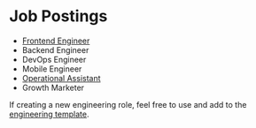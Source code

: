 # Job Postings

- [Frontend Engineer](https://github.com/blockstack/blockstack/blob/master/jobs/frontend-engineer.md)
- Backend Engineer
- DevOps Engineer
- Mobile Engineer
- [Operational Assistant](https://github.com/blockstack/blockstack/blob/master/jobs/operational-assistant.md)
- Growth Marketer

If creating a new engineering role, feel free to use and add to the [engineering template](https://github.com/blockstack/blockstack/blob/master/jobs/engineer-template.md).
